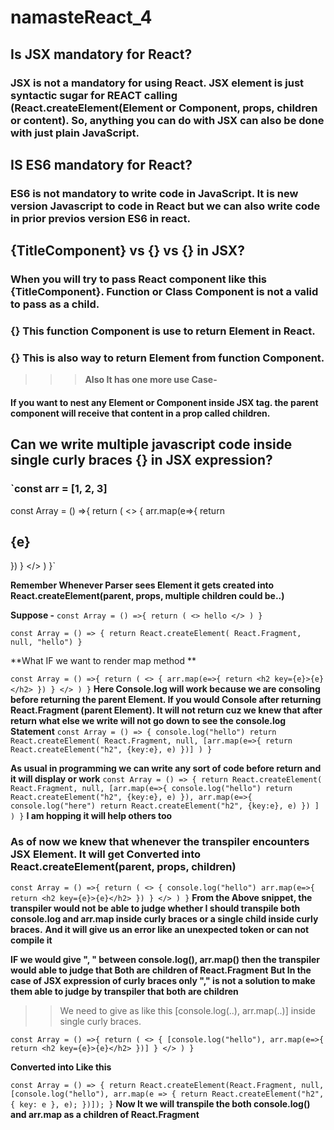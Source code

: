 # namasteReact_4

## Is JSX mandatory for  React?

### JSX is not a mandatory for using React. JSX element is just syntactic sugar for REACT calling (React.createElement(Element or Component, props, children or content). So, anything you can do with JSX can also be done with just plain JavaScript.

## IS ES6 mandatory for React?

### ES6 is not mandatory to write code in JavaScript. It is new version Javascript to code in React but we can also write code in prior previos version ES6 in react.

## {TitleComponent} vs {<TitleComponent/>} vs {<TitleComponent></TitleComponent>} in JSX?
### When you will try to pass React component like this {TitleComponent}. Function or Class Component is not a valid to pass as a child.
### {<TitleComponent />} This function Component is use to return Element in React.
### {<TitleComponent></TitleComponent>} This is also way to return Element from function Component.
 >>> **Also It has one more use Case-**
 #### If you want to nest any Element or Component inside JSX tag. the parent component will receive that content in a prop called children.

## Can we write  multiple javascript code inside single curly braces {} in JSX expression?

### `const arr = [1, 2, 3]
const Array = () =>{
    return (
        <>
           {
            arr.map(e=>{
            return <h2 key={e}>{e}</h2>
           })
           }
        </>
    )
}`

**Remember Whenever Parser sees Element it gets created into React.createElement(parent,  props,  multiple children could be..)**

**Suppose -**
`const Array = () =>{
    return (
        <>
         hello
        </>
    )
}`

`const Array = () => {
  return React.createElement(
  React.Fragment, null, "hello")
 }`

**What IF we want to render map method **

`const Array = () =>{
    return (
        <>
           {
            arr.map(e=>{
            return <h2 key={e}>{e}</h2>
           })
           }
        </>
    )
}`
**Here Console.log  will work because we are consoling before returning the parent Element.  If you would Console after returning React.Fragment (parent Element). It will not return cuz we knew that after return  what else we write will not go down to see the console.log Statement**
`const Array = () => {
    console.log("hello")
    return React.createElement(
        React.Fragment, null, [arr.map(e=>{
            return React.createElement("h2", {key:e}, e)
        })]
    )
}`

**As usual in programming we can write any sort of code before return and it will display or work**
`const Array = () => {
    return React.createElement(
        React.Fragment, null, [arr.map(e=>{
            console.log("hello")
            return React.createElement("h2", {key:e}, e)
        }), arr.map(e=>{
            console.log("here")
            return React.createElement("h2", {key:e}, e)
        })
      ]
  )
}`
**I am hopping it will help others too**

### **As of now we knew that whenever the transpiler encounters JSX Element. It will get Converted into React.createElement(parent, props, children)**
`const Array = () =>{
    return (
        <>
           {
          console.log("hello")
            arr.map(e=>{
            return <h2 key={e}>{e}</h2>
           })
           }
        </>
    )
}`
**From the Above snippet, the transpiler would not be able to judge whether I should transpile both  console.log and arr.map inside curly braces or a single child inside curly braces.**
**And it will give us an error like an unexpected token or can not compile it**

**IF we would give  ", " between console.log(), arr.map() then the transpiler would able to judge that Both are children of React.Fragment** 
**But In the case of JSX expression of curly braces only "," is not a solution to make them able to judge by transpiler that both are children**

>> We need to give as like this [console.log(..), arr.map(..)] inside single curly braces.

`const Array = () =>{
    return (
        <>
           {
              [console.log("hello"),
            arr.map(e=>{
            return <h2 key={e}>{e}</h2>
           })]
           }
        </>
    )
}`

**Converted into Like this**

`const Array = () => {
  return React.createElement(React.Fragment, null, [console.log("hello"), arr.map(e => {
    return React.createElement("h2", {
      key: e
    }, e);
  })]);
}`
**Now It we will  transpile the both console.log() and arr.map as a children of React.Fragment**
